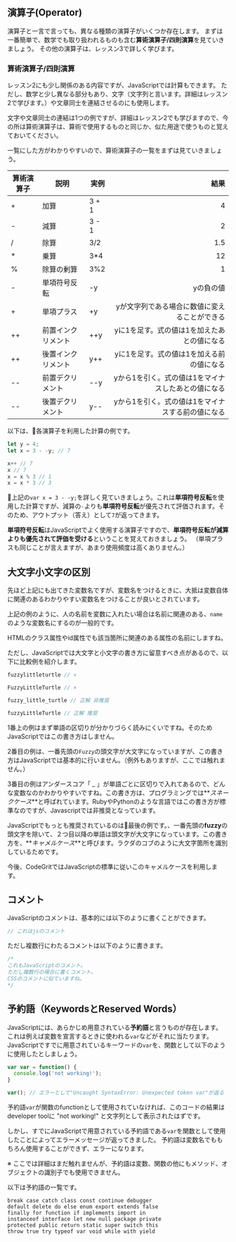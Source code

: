 ## 演算子(Operator)

演算子と一言で言っても、異なる種類の演算子がいくつか存在します。
まずは一番簡単で、数学でも取り扱われるものも含む**算術演算子/四則演算**を見ていきましょう。
その他の演算子は、レッスン3で詳しく学びます。

### 算術演算子/四則演算

レッスン2にも少し関係のある内容ですが、JavaScriptでは計算もできます。
ただし、数学と少し異なる部分もあり、文字（文字列と言います。詳細はレッスン2で学びます。）や文章同士を連結させるのにも使用します。

文字や文章同士の連結は1つの例ですが、詳細はレッスン2でも学びますので、今の所は算術演算子は、算術で使用するものと同じか、似た用途で使うものと覚えておいてください。

一覧にした方がわかりやすいので、算術演算子の一覧をまずは見ていきましょう。

| 算術演算子 | 説明 | 実例 | 結果 |
| ------------- | ------------- | ------------- | -----:|
| + | 加算 | 3 + 1 | 4 |
| - | 減算 | 3 - 1 | 2 |
| / | 除算 | 3/2 | 1.5 |
| * | 乗算 | 3*4 | 12 |
| % | 除算の剰算 | 3%2 | 1 |
| - | 単項符号反転 | -y | yの負の値 |
| + | 単項プラス | +y | yが文字列である場合に数値に変えることができる |
| ++ | 前置インクリメント | ++y | yに1を足す。式の値は1を加えたあとの値になる |
| ++ | 後置インクリメント | y++ | yに1を足す。式の値は1を加える前の値になる |
| -- | 前置デクリメント | --y | yから1を引く。式の値は1をマイナスしたあとの値になる |
| -- | 後置デクリメント | y-- | yから1を引く。式の値は1をマイナスする前の値になる |

以下は、各演算子を利用した計算の例です。

```js
let y = 4;
let x = 3 - -y; // 7

x++ // 7
x // 7
x = x % 3 // 1
x = x * 3 // 3
```

上記の`var x = 3 - -y;`を詳しく見ていきましょう。これは**単項符号反転**を使用した計算ですが、減算の`-`よりも**単項符号反転**が優先されて評価されます。そのため、アウトプット（答え）として`7`が返ってきます。

**単項符号反転**はJavaScriptでよく使用する演算子ですので、**単項符号反転が減算よりも優先されて評価を受ける**ということを覚えておきましょう。
（単項プラスも同じことが言えますが、あまり使用頻度は高くありません。）

## 大文字小文字の区別

先ほど上記にも出てきた変数名ですが、変数名をつけるときに、大抵は変数自体に関連のあるわかりやすい変数名をつけることが良いとされています。

上記の例のように、人の名前を変数に入れたい場合は名前に関連のある、`name`のような変数名にするのが一般的です。

HTMLのクラス属性やid属性でも該当箇所に関連のある属性の名前にしますね。

ただし、JavaScriptでは大文字と小文字の書き方に留意すべき点があるので、以下に比較例を紹介します。

```js
fuzzylittleturtle // ×

FuzzyLittleTurtle // ×

fuzzy_little_turtle // 正解 非推奨

fuzzyLittleTurtle // 正解 推奨
```

1番上の例はまず単語の区切りが分かりづらく読みにくいですね。そのためJavaScriptではこの書き方はしません。

2番目の例は、一番先頭の`Fuzzy`の頭文字が大文字になっていますが、この書き方はJavaScriptでは基本的に行いません。（例外もありますが、ここでは触れません。）

3番目の例はアンダースコア「 _ 」が単語ごとに区切りで入れてあるので、どんな変数なのかわかりやすいですね。この書き方は、プログラミングでは**_スネークケース_**と呼ばれています。RubyやPythonのような言語ではこの書き方が標準なのですが、Javascriptでは非推奨となっています。

JavaScriptでもっとも推奨されているのは最後の例です。、一番先頭の**fuzzy**の頭文字を除いて、２つ目以降の単語は頭文字が大文字になっています。この書き方を、**_キャメルケース_**と呼びます。ラクダのコブのように大文字箇所を識別しているためです。

今後、CodeGritではJavaScriptの標準に従いこのキャメルケースを利用します。

## コメント

JavaScriptのコメントは、基本的には以下のように書くことができます。

```js
// これはjsのコメント
```

ただし複数行にわたるコメントは以下のように書きます。

```js
/*
これもJavaScriptのコメント。
ただし複数行の場合に書くコメント。
CSSのコメントに似ていますね。
*/
```

## 予約語（KeywordsとReserved Words）

JavaScriptには、あらかじめ用意されている**予約語**と言うものが存在します。
これは例えば変数を宣言するときに使われる`var`などがそれに当たります。
JavaScriptですでに用意されているキーワードの`var`を、関数として以下のように使用したとしましょう。

```js
var var = function() {
  console.log('not working!');
}

var(); // エラーとして"Uncaught SyntaxError: Unexpected token var"が返る
```

予約語`var`が関数のfunctionとして使用されていなければ、このコードの結果はdeveloper toolに "not working!" と文字列として表示されたはずです。

しかし、すでにJavaScriptで用意されている予約語である`var`を関数として使用したことによってエラーメッセージが返ってきました。
予約語は変数名でももちろん使用することができず、エラーになります。

※ ここでは詳細はまだ触れませんが、予約語は変数、関数の他にもメソッド、オブジェクトの識別子でも使用できません。

以下は予約語の一覧です。

```
break case catch class const continue debugger
default delete do else enum export extends false
finally for function if implements import in
instanceof interface let new null package private
protected public return static super switch this
throw true try typeof var void while with yield
```